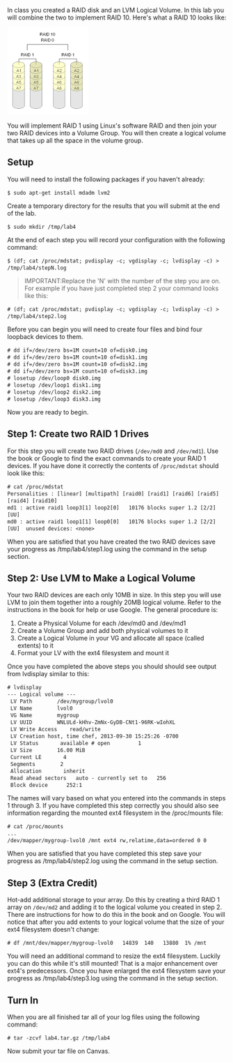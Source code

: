 In class you created a RAID disk and an LVM Logical Volume. In this lab you will combine the two to implement RAID 10. Here's what a RAID 10 looks like:

![image](../../_static/images/raid_1044cc.png)


You will implement RAID 1 using Linux's software RAID and then join your two RAID devices into a Volume Group. You will then create a logical volume that takes up all the space in the volume group.

## Setup

You will need to install the following packages if you haven't already:

```
$ sudo apt-get install mdadm lvm2
```

Create a temporary directory for the results that you will submit at the end of the lab.

```
$ sudo mkdir /tmp/lab4
```

At the end of each step you will record your configuration with the following command:

```
$ (df; cat /proc/mdstat; pvdisplay -c; vgdisplay -c; lvdisplay -c) > /tmp/lab4/stepN.log
```

 > IMPORTANT:Replace the 'N' with the number of the step you are on. For example if you have just completed step 2 your command looks like this:
 
 ```
 # (df; cat /proc/mdstat; pvdisplay -c; vgdisplay -c; lvdisplay -c) > /tmp/lab4/step2.log
```

Before you can begin you will need to create four files and bind four loopback devices to them.

```
# dd if=/dev/zero bs=1M count=10 of=disk0.img
# dd if=/dev/zero bs=1M count=10 of=disk1.img
# dd if=/dev/zero bs=1M count=10 of=disk2.img
# dd if=/dev/zero bs=1M count=10 of=disk3.img
# losetup /dev/loop0 disk0.img
# losetup /dev/loop1 disk1.img
# losetup /dev/loop2 disk2.img
# losetup /dev/loop3 disk3.img
```

Now you are ready to begin.

## Step 1: Create two RAID 1 Drives

For this step you will create two RAID drives (`/dev/md0` and `/dev/md1`). Use the book or Google to find the exact commands to create your RAID 1 devices. If you have done it correctly the contents of `/proc/mdstat` should look like this:

```
# cat /proc/mdstat
Personalities : [linear] [multipath] [raid0] [raid1] [raid6] [raid5] [raid4] [raid10]
md1 : active raid1 loop3[1] loop2[0]   10176 blocks super 1.2 [2/2] [UU]  
md0 : active raid1 loop1[1] loop0[0]   10176 blocks super 1.2 [2/2] [UU]  unused devices: <none>
```

When you are satisfied that you have created the two RAID devices save your progress as /tmp/lab4/step1.log using the command in the setup section.

## Step 2: Use LVM to Make a Logical Volume

Your two RAID devices are each only 10MB in size. In this step you will use LVM to join them together into a roughly 20MB logical volume. Refer to the instructions in the book for help or use Google. The general procedure is:

  1. Create a Physical Volume for each /dev/md0 and /dev/md1
  2. Create a Volume Group and add both physical volumes to it
  3. Create a Logical Volume in your VG and allocate all space (called extents) to it
  4. Format your LV with the ext4 filesystem and mount it

Once you have completed the above steps you should should see output from lvdisplay similar to this:

```
# lvdisplay
--- Logical volume --- 
 LV Path        /dev/mygroup/lvol0 
 LV Name        lvol0 
 VG Name        mygroup 
 LV UUID        WNLULd-kHhv-ZmNx-GyDB-CNt1-96RK-wIohXL 
 LV Write Access    read/write 
 LV Creation host, time chef, 2013-09-30 15:25:26 -0700 
 LV Status       available # open         1 
 LV Size        16.00 MiB 
 Current LE       4 
 Segments        2 
 Allocation       inherit 
 Read ahead sectors   auto - currently set to   256 
 Block device      252:1
```

The names will vary based on what you entered into the commands in steps 1 through 3. If you have completed this step correctly you should also see information regarding the mounted ext4 filesystem in the /proc/mounts file:

```
# cat /proc/mounts
...
/dev/mapper/mygroup-lvol0 /mnt ext4 rw,relatime,data=ordered 0 0
```

When you are satisfied that you have completed this step save your progress as /tmp/lab4/step2.log using the command in the setup section.

## Step 3 (Extra Credit)

Hot-add additional storage to your array. Do this by creating a third RAID 1 array on `/dev/md2` and adding it to the logical volume you created in step 2. There are instructions for how to do this in the book and on Google. You will notice that after you add extents to your logical volume that the size of your ext4 filesystem doesn't change:

```
# df /mnt/dev/mapper/mygroup-lvol0   14839  140   13880  1% /mnt
```

You will need an additional command to resize the ext4 filesystem. Luckily you can do this while it's still mounted! That is a major enhancement over ext4's predecessors. Once you have enlarged the ext4 filesystem save your progress as /tmp/lab4/step3.log using the command in the setup section.

## Turn In

When you are all finished tar all of your log files using the following command:

```
# tar -zcvf lab4.tar.gz /tmp/lab4
```

Now submit your tar file on Canvas.
